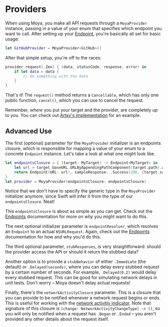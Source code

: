 Providers
=========

When using Moya, you make all API requests through a `MoyaProvider` instance, 
passing in a value of your enum that specifies which endpoint you want to call. 
After setting up your [Endpoint](Endpoints.md), you're basically all set for
basic usage:

```swift
let GitHubProvider = MoyaProvider<GitHub>()
```

After that simple setup, you're off to the races:

```swift
provider.request(.Zen) { (data, statusCode, response, error) in
    if let data = data {
        // do something with the data
    }
}
```

That's it! The `request()` method returns a `Cancellable`, which has
only one public function, `cancel()`, which you can use to cancel the
request. 

Remember, *where* you put your target and the provider, are completely up 
to you. You can check out [Artsy's implementation](https://github.com/artsy/eidolon/blob/master/Kiosk/App/Networking/ArtsyAPI.swift)
for an example. 

Advanced Use
------------

The first (optional) parameter for the `MoyaProvider` initializer is an 
endpoints closure, which is responsible for mapping a value of your enum to a 
concrete `Endpoint` instance. Let's take a look at what one might look like. 

```swift
let endpointsClosure = { (target: MyTarget) -> Endpoint<MyTarget> in
    let url = target.baseURL.URLByAppendingPathComponent(target.path).absoluteString
    return Endpoint(URL: url!, sampleResponse: .Success(200, {target.sampleData}), method: target.method, parameters: target.parameters)
}
let provider = MoyaProvider(endpointsClosure: endpointsClosure)
```

Notice that we don't have to specify the generic type in the `MoyaProvider` 
initializer anymore, since Swift will infer it from the type of our
`endpointsClosure`. Neat!

This `endpointsClosure` is about as simple as you can get. Check out the
[Endpoints](Endpoints.md) documentation for more on _why_ you might want
to do this.

The next optional initializer parameter is `endpointResolver`, which resolves
an `Endpoint` to an actual `NSURLRequest`. Again, check out the [Endpoints](Endpoints.md) 
documentation for how and why you'd do this. 

The third optional parameter, `stubResponses`, is very straightforward: 
should the provider access the API or should it return the stubbed data? 

Another option is to provide a `stubBehavior` of either `.Immediate` (the
default) or `.Delayed(seconds)`, where you can delay every stubbed request 
by a certain number of seconds. For example, `.Delayed(0.2)` would delay
every stubbed request. This can be good for simulating network delays in
unit tests. Don't worry – Moya doesn't delay actual requests!

Finally, there's the `networkActivityClosure` parameter. This is a closure
that you can provide to be notified whenever a network request begins or
ends. This is useful for working with the [network activitiy indicator](https://github.com/thoughtbot/BOTNetworkActivityIndicator).
Note that signature of this closure is `(change: NetworkActivityChangeType) -> ()`, 
so you will only be notified when a request has `.Began` or `.Ended` – 
you aren't provided any other details about the request itself. 
